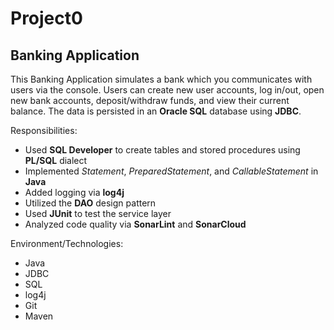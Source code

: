 # Project0

## Banking Application

This Banking Application simulates a bank which you communicates with users via the console. Users can create new user accounts, log in/out, open new bank accounts, deposit/withdraw funds, and view their current balance. The data is persisted in an **Oracle SQL** database using **JDBC**.

Responsibilities:
- Used **SQL Developer** to create tables and stored procedures using **PL/SQL** dialect
- Implemented _Statement_, _PreparedStatement_, and _CallableStatement_ in **Java**
- Added logging via **log4j**
- Utilized the **DAO** design pattern
- Used **JUnit** to test the service layer
- Analyzed code quality via **SonarLint** and **SonarCloud**

Environment/Technologies:
- Java
- JDBC
- SQL
- log4j
- Git
- Maven